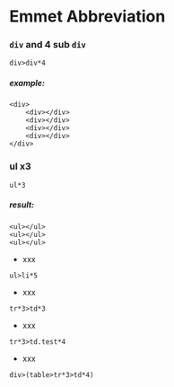 
# Emmet Abbreviation

### `div` and 4 sub `div`
```
div>div*4
```
##### example:
```
<div>
    <div></div>
    <div></div>
    <div></div>
    <div></div>
</div>
```

### ul x3
```
ul*3
```
##### result:
```
<ul></ul>
<ul></ul>
<ul></ul>
```

* xxx
```
ul>li*5
```
* xxx
```
tr*3>td*3
```

* xxx
```
tr*3>td.test*4
```

* xxx
```
div>(table>tr*3>td*4) 
```
